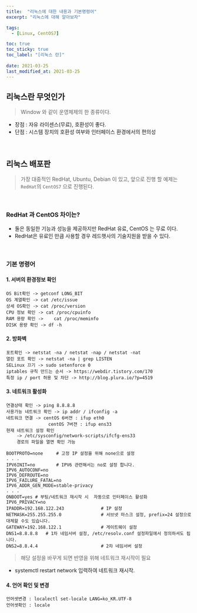 ```yaml
---
title:  "리눅스에 대한 내용과 기본명령어"
excerpt: "리눅스에 대해 알아보자"

tags:
  - [Linux, CentOS7]

toc: true
toc_sticky: true
toc_label: "[리눅스 란]"
 
date: 2021-03-25
last_modified_at: 2021-03-25
---
```


## 리눅스란 무엇인가
  > Window 와 같이 운영체제의 한 종류이다.

- 장점 : 자유 라이센스(무료), 호환성이 좋다.   
- 단점 : 시스템 장치의 호환성 여부와 인터페이스 환경에서의 편의성  
<br>


## 리눅스 배포판

  > 가장 대중적인 RedHat, Ubuntu, Debian 이 있고, 앞으로 진행 할 예제는 `RedHat`의 `CentOS7` 으로 진행된다.

  
<br>   

### RedHat 과 CentOS 차이는?
- 둘은 동일한 기능과 성능을 제공하지만 RedHat 유료, CentOS 는 무료 이다.
- RedHat은 유료인 만큼 사용할 경우 레드햇사의 기술지원을 받을 수 있다.
  
<br>

### 기본 명령어
#### 1. 서버의 환경정보 확인
```
OS Bit확인 -> getconf LONG_BIT
OS 계열확인 -> cat /etc/issue
상세 OS확인 -> cat /proc/version
CPU 정보 확인 -> cat /proc/cpuinfo
RAM 용량 확인 ->	cat /proc/meminfo
DISK 용량 확인 -> df -h
```

#### 2. 방화벽
```
포트확인 -> netstat -na / netstat -nap / netstat -nat
열린 포트 확인 -> netstat -na | grep LISTEN
SELinux 끄기 -> sudo setenforce 0		
iptables 규칙 만드는 순서 -> https://webdir.tistory.com/170
특정 ip / port 허용 및 차단 -> http://blog.plura.io/?p=4519
```

#### 3. 네트워크 활성화
```
연결상태 확인 -> ping 8.8.8.8
사용가능 네트워크 확인 -> ip addr / ifconfig -a
네트워크 연결 -> centOS 6버젼 : ifup eth0 
                centOS 7버젼 : ifup ens33
현재 네트워크 설정 확인 
    -> /etc/sysconfig/network-scripts/ifcfg-ens33 
    경로의 파일을 열면 확인 가능  
```

```
BOOTPROTO=none     # 고정 IP 설정을 위해 none으로 설정
. . .
IPV6INIT=no        # IPV6 관련해서는 no로 설정 합니다.
IPV6_AUTOCONF=no
IPV6_DEFROUTE=no
IPV6_FAILURE_FATAL=no
IPV6_ADDR_GEN_MODE=stable-privacy
. . .
ONBOOT=yes # 부팅/네트워크 재시작 시  자동으로 인터페이스 활성화
IPV6_PRIVACY=no
IPADDR=192.168.122.243              # IP 설정
NETMASK=255.255.255.0               # 서브넷 마스크 설정, prefix=24 설정으로 대체할 수도 있습니다.
GATEWAY=192.168.122.1               # 게이트웨이 설정 
DNS1=8.8.8.8   # 1차 네임서버 설정, /etc/resolv.conf 설정파일에서 정의하셔도 됩니다.
DNS2=8.8.4.4                        # 2차 네임서버 설정
```

  > 해당 설정을 바꾸게 되면 반영을 위해 네트워크 재시작이 필요
  
- systemctl restart network 입력하여 네트워크 재시작.

#### 4. 언어 확인 및 변경
```
언어셋변경 : localectl set-locale LANG=ko_KR.UTF-8
언어셋확인 : locale
```







